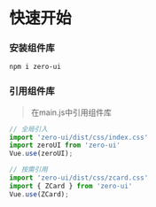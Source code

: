 # 快速开始

### 安装组件库
```bash
npm i zero-ui
```

### 引用组件库
> 在main.js中引用组件库
```javascript
// 全局引入
import 'zero-ui/dist/css/index.css'
import zeroUI from 'zero-ui'
Vue.use(zeroUI);

// 按需引用
import 'zero-ui/dist/css/zcard.css'
import { ZCard } from 'zero-ui'
Vue.use(ZCard);
```